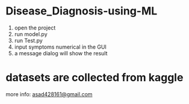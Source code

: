 # Disease_Diagnosis-using-ML
1. open the project
2. run model.py
3. run Test.py
4. input symptoms numerical in the GUI
5. a message dialog will show the result
# datasets are collected from kaggle
more info: asad428161@gmail.com
